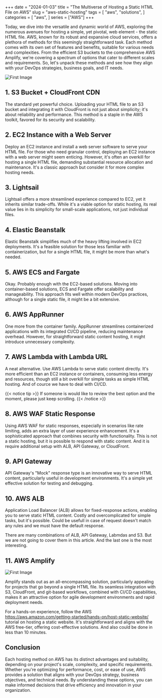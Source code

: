 +++
date = "2024-01-03"
title = "The Multiverse of Hosting a Static HTML File on AWS"
slug = "aws-static-hosting"
tags = [
    "aws",
    "solutions",
]
categories = [
    "aws",
]
series = ["AWS"]
+++

Today, we dive into the versatile and dynamic world of AWS, exploring the numerous avenues for hosting a simple, yet pivotal, web element - the static HTML file. AWS, known for its robust and expansive cloud services, offers a plethora of methods for this seemingly straightforward task. Each method comes with its own set of features and benefits, suitable for various needs and complexities. From the efficient S3 buckets to the comprehensive AWS Amplify, we're covering a spectrum of options that cater to different scales and requirements. So, let's unpack these methods and see how they align with your DevOps strategies, business goals, and IT needs.

![First Image](/images/posts/aws_static_hosting/1.png)

## 1. S3 Bucket + CloudFront CDN
The standard yet powerful choice. Uploading your HTML file to an S3 bucket and integrating it with CloudFront is not just about simplicity; it's about reliability and performance. This method is a staple in the AWS toolkit, favored for its security and scalability.

## 2. EC2 Instance with a Web Server
Deploy an EC2 instance and install a web server software to serve your HTML file. 
For those who need granular control, deploying an EC2 instance with a web server might seem enticing. However, it's often an overkill for hosting a single HTML file, demanding substantial resource allocation and maintenance. It's a classic approach but consider it for more complex hosting needs.

## 3. Lightsail
Lightsail offers a more streamlined experience compared to EC2, yet it inherits similar trade-offs. While it's a viable option for static hosting, its real value lies in its simplicity for small-scale applications, not just individual files.

## 4. Elastic Beanstalk
Elastic Beanstalk simplifies much of the heavy lifting involved in EC2 deployments. It's a feasible solution for those less familiar with containerization, but for a single HTML file, it might be more than what's needed.

## 5. AWS ECS and Fargate
Okay. Probably enough with the EC2-based solutions. Moving into container-based solutions, ECS and Fargate offer scalability and manageability. This approach fits well within modern DevOps practices, although for a single static file, it might be a bit extensive.

## 6. AWS AppRunner
One more from the container family. AppRunner streamlines containerized applications with its integrated CI/CD pipeline, reducing maintenance overhead. However, for straightforward static content hosting, it might introduce unnecessary complexity.

## 7. AWS Lambda with Lambda URL
A neat alternative. Use AWS Lambda to serve static content directly. It's more efficient than an EC2 instance or containers, consuming less energy and resources, though still a bit overkill for simple tasks as simple HTML hosting. And of cource we have to deal with CI/CD.

{{< notice tip >}}
If someone is would like to review the best option and the moment, please just keep scrolling.
{{< /notice >}}

## 8. AWS WAF Static Response
Using AWS WAF for static responses, especially in scenarios like rate limiting, adds an extra layer of user experience enhancement. It's a sophisticated approach that combines security with functionality. This is not a static hosting, but it is possible to respond with static content. And it is require additional setup with ALB, API Gateway, or CloudFront.

## 9. API Gateway
API Gateway's "Mock" response type is an innovative way to serve HTML content, particularly useful in development environments. It's a simple yet effective solution for testing and debugging.

## 10. AWS ALB
Application Load Balancer (ALB) allows for fixed-response actions, enabling you to serve static HTML content. Costly and overcomplicated for simple tasks, but it's possible. Could be usefull in case of request doesn't match any rules and we must have the default response.

There are many combinations of ALB, API Gateway, Labmdas and S3. But we are not going to cover them in this article.
And the last one is the most interesting.

## 11. AWS Amplify

![First Image](/images/posts/aws_static_hosting/2.png)

Amplify stands out as an all-encompassing solution, particularly appealing for projects that go beyond a single HTML file. Its seamless integration with S3, CloudFront, and git-based workflows, combined with CI/CD capabilities, makes it an attractive option for agile development environments and rapid deployment needs.

For a hands-on experience, follow the AWS https://aws.amazon.com/getting-started/hands-on/host-static-website/  tutorial on hosting a static website. It's straightforward and aligns with the AWS free-tier, offering cost-effective solutions. And also could be done in less than 10 minutes.

## Conclusion
Each hosting method on AWS has its distinct advantages and suitability, depending on your project's scale, complexity, and specific requirements. Whether you're optimizing for performance, cost, or ease of use, AWS provides a solution that aligns with your DevOps strategy, business objectives, and technical needs. By understanding these options, you can make informed decisions that drive efficiency and innovation in your organization.


